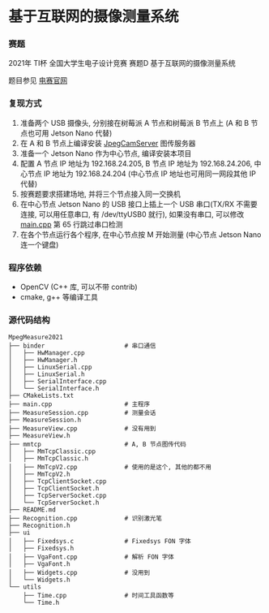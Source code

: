 # 基于互联网的摄像测量系统

### 赛题

2021年 TI杯 全国大学生电子设计竞赛 赛题D 基于互联网的摄像测量系统

题目参见 [电赛官网](https://www.nuedc-training.com.cn/index/news/details/new_id/257)

### 复现方式

1. 准备两个 USB 摄像头, 分别接在树莓派 A 节点和树莓派 B 节点上 (A 和 B 节点也可用 Jetson Nano 代替)
2. 在 A 和 B 节点上编译安装 [JpegCamServer](https://github.com/cinit/JpegCamServer) 图传服务器
3. 准备一个 Jetson Nano 作为中心节点, 编译安装本项目
4. 配置 A 节点 IP 地址为 192.168.24.205, B 节点 IP 地址为 192.168.24.206, 中心节点 IP 地址为 192.168.24.204 (中心节点 IP 地址也可用同一网段其他 IP 代替)
5. 按赛题要求搭建场地, 并将三个节点接入同一交换机
6. 在中心节点 Jetson Nano 的 USB 接口上插上一个 USB 串口(TX/RX 不需要连接, 可以用任意串口, 有 /dev/ttyUSB0 就行), 如果没有串口, 可以修改 [main.cpp](./main.cpp)
   第 65 行跳过串口检测
7. 在各个节点运行各个程序, 在中心节点按 M 开始测量 (中心节点 Jetson Nano 连一个键盘)

### 程序依赖

- OpenCV (C++ 库, 可以不带 contrib)
- cmake, g++ 等编译工具

### 源代码结构

```
MpegMeasure2021
├── binder                      # 串口通信
│   ├── HwManager.cpp
│   ├── HwManager.h
│   ├── LinuxSerial.cpp
│   ├── LinuxSerial.h
│   ├── SerialInterface.cpp
│   └── SerialInterface.h
├── CMakeLists.txt
├── main.cpp                    # 主程序
├── MeasureSession.cpp          # 测量会话
├── MeasureSession.h
├── MeasureView.cpp             # 没有用到
├── MeasureView.h
├── mmtcp                       # A, B 节点图传代码
│   ├── MmTcpClassic.cpp
│   ├── MmTcpClassic.h
│   ├── MmTcpV2.cpp             # 使用的是这个, 其他的都不用
│   ├── MmTcpV2.h
│   ├── TcpClientSocket.cpp
│   ├── TcpClientSocket.h
│   ├── TcpServerSocket.cpp
│   └── TcpServerSocket.h
├── README.md
├── Recognition.cpp             # 识别激光笔
├── Recognition.h
├── ui
│   ├── Fixedsys.c              # Fixedsys FON 字体
│   ├── Fixedsys.h
│   ├── VgaFont.cpp             # 解析 FON 字体
│   ├── VgaFont.h
│   ├── Widgets.cpp             # 没用到
│   └── Widgets.h
└── utils
    ├── Time.cpp                # 时间工具函数等
    └── Time.h
```
